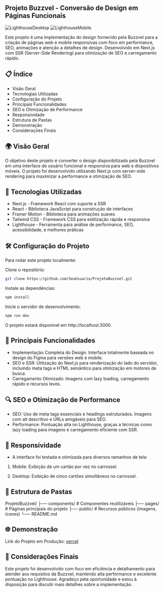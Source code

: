 ## Projeto Buzzvel - Conversão de Design em Páginas Funcionais

![LighthouseDesktop](./public/lighthouse-desktop.png.png)
![LighthouseMobile](./public/lighthouse-mobile.png.png)

Este projeto é uma implementação do design fornecido pela Buzzvel para a criação de páginas web e mobile responsivas com foco em performance, SEO, animações e atenção a detalhes de design. Desenvolvido em Next.js com SSR (Server-Side Rendering) para otimização de SEO e carregamento rápido.

## 📋 Índice

* Visão Geral
* Tecnologias Utilizadas
* Configuração do Projeto
* Principais Funcionalidades
* SEO e Otimização de Performance
* Responsividade
* Estrutura de Pastas
* Demonstração
* Considerações Finais

## 🌍 Visão Geral

O objetivo deste projeto é converter o design disponibilizado pela Buzzvel em uma interface de usuário funcional e responsiva para web e dispositivos móveis. O projeto foi desenvolvido utilizando Next.js com server-side rendering para maximizar a performance e otimização de SEO.

## 🚀 Tecnologias Utilizadas

* Next.js - Framework React com suporte a SSR
* React - Biblioteca JavaScript para construção de interfaces
* Framer Motion - Biblioteca para animações suaves
* Tailwind CSS - Framework CSS para estilização rápida e responsiva
* Lighthouse - Ferramenta para análise de performance, SEO, acessibilidade, e melhores práticas

## 🛠️ Configuração do Projeto

Para rodar este projeto localmente:

Clone o repositório:

``` bash
git clone https://github.com/SeuUsuario/ProjetoBuzzvel.git
```

Instale as dependências:

``` bash
npm install
```

Inicie o servidor de desenvolvimento:

``` bash
npm run dev
```

O projeto estará disponível em http://localhost:3000.

## 🎯 Principais Funcionalidades

* Implementação Completa do Design: Interface totalmente baseada no design do Figma para versões web e mobile.
* SEO e SSR: Utilização do Next.js para renderização do lado do servidor, incluindo meta tags e HTML semântico para otimização em motores de busca.
* Carregamento Otimizado: Imagens com lazy loading, carregamento rápido e recursos leves.

## 🔍 SEO e Otimização de Performance

* SEO: Uso de meta tags essenciais e headings estruturados. Imagens com alt descritivo e URLs amigáveis para SEO.
* Performance: Pontuação alta no Lighthouse, graças a técnicas como lazy loading para imagens e carregamento eficiente com SSR.

## 📱 Responsividade

* A interface foi testada e otimizada para diversos tamanhos de tela:

1. Mobile: Exibição de um cartão por vez no carrossel.

2. Desktop: Exibição de cinco cartões simultâneos no carrossel.

## 📂 Estrutura de Pastas

ProjetoBuzzvel/
├── components/       # Componentes reutilizáveis
├── pages/            # Páginas principais do projeto
├── public/           # Recursos públicos (imagens, ícones)
└── README.md

## 🌐 Demonstração

Link do Projeto em Produção: [vercel](https://buzzvel-five.vercel.app/)

## 📝 Considerações Finais

Este projeto foi desenvolvido com foco em eficiência e detalhamento para atender aos requisitos da Buzzvel, mantendo alta performance e excelente pontuação no Lighthouse. Agradeço pela oportunidade e estou à disposição para discutir mais detalhes sobre a implementação.
